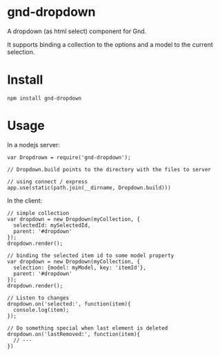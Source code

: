 gnd-dropdown
============

A dropdown (as html select) component for Gnd.

It supports binding a collection to the options and a model to the current
selection.

Install
=======

    npm install gnd-dropdown
    

Usage
=====

In a nodejs server:

    var Dropdrown = require('gnd-dropdown');

    // Dropdown.build points to the directory with the files to server
    
    // using connect / express
    app.use(static(path.join(__dirname, Dropdown.build)))
    
  
In the client:

    // simple collection
    var dropdown = new Dropdown(myCollection, {
      selectedId: mySelectedId,
      parent: '#dropdown'
    });
    dropdown.render();
    
    // binding the selected item id to some model property
    var dropdown = new Dropdown(myCollection, {
      selection: {model: myModel, key: 'itemId'},
      parent: '#dropdown'
    });
    dropdown.render();

    // Listen to changes
    dropdown.on('selected:', function(item){
      console.log(item);
    });
    
    // Do something special when last element is deleted
    dropdown.on('lastRemoved:', function(item){
      // ---
    })
  

    